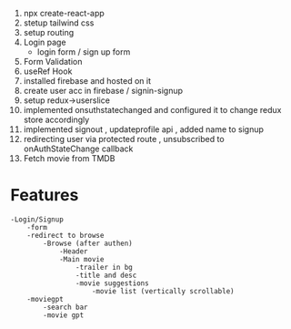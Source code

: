 1. npx create-react-app
2. stetup tailwind css
3. setup routing
4. Login page
    - login form / sign up form
5. Form Validation
6. useRef Hook
7. installed firebase and hosted on it
8. create user acc in firebase / signin-signup
9. setup redux->userslice
10. implemented onsuthstatechanged and configured it to change redux store accordingly
10. implemented signout , updateprofile api , added name to signup
11. redirecting user via protected route , unsubscribed to onAuthStateChange callback
11. Fetch movie from TMDB

# Features
    -Login/Signup
        -form
        -redirect to browse
            -Browse (after authen)
                -Header
                -Main movie
                    -trailer in bg
                    -title and desc
                    -movie suggestions
                        -movie list (vertically scrollable)
        -moviegpt
            -search bar
            -movie gpt